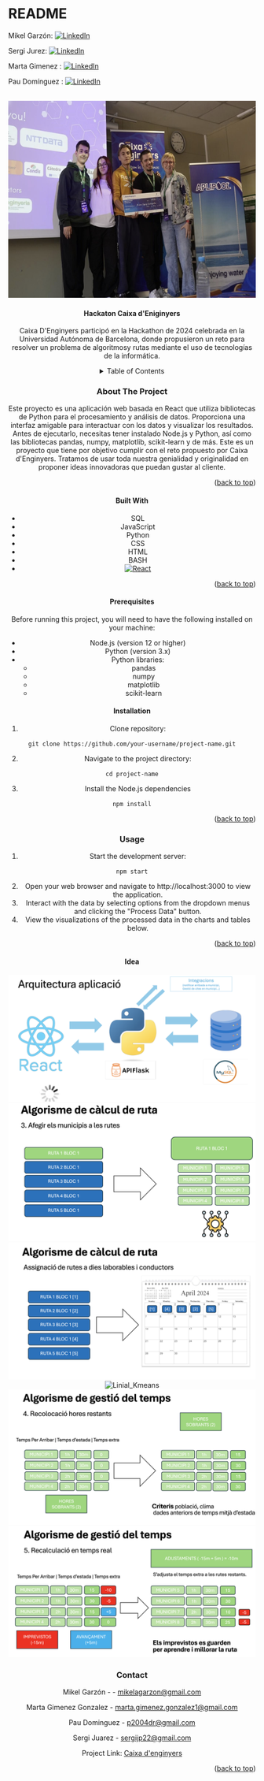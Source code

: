 # README

Mikel Garzón: [![LinkedIn](https://img.shields.io/badge/-LinkedIn-black.svg?style=for-the-badge\&logo=linkedin\&colorB=555)](https://www.linkedin.com/in/mikel-garz%C3%B3n-gomes-483218296)

Sergi Jurez: [![LinkedIn](https://img.shields.io/badge/-LinkedIn-black.svg?style=for-the-badge\&logo=linkedin\&colorB=555)](https://www.linkedin.com/in/sergijuarez?utm_source=share\&utm_campaign=share_via\&utm_content=profile\&utm_medium=ios_app)

Marta Gimenez : [![LinkedIn](https://img.shields.io/badge/-LinkedIn-black.svg?style=for-the-badge\&logo=linkedin\&colorB=555)](https://www.linkedin.com/in/marta-gimenez-939b45292)

Pau Domínguez : [![LinkedIn](https://img.shields.io/badge/-LinkedIn-black.svg?style=for-the-badge\&logo=linkedin\&colorB=555)](https://www.linkedin.com/in/pau-dominguez-ruiz/)


<!-- PROJECT LOGO -->
<br />
<div align="center">
  <a href="https://www.linkedin.com/posts/mikel-garz%C3%B3n-gomes-483218296_hackataejn-innovaciaejn-trabajoenequipo-activity-7295794981770813440-uCI3?utm_source=share&utm_medium=member_desktop&rcm=ACoAAEeUQaMBwFAj6UrsN46YgSaQlYDZ5ogdpP4">
    <img src="Images/CaixaEnignyers.png" alt="Logo" width="700" height="400">
  </a>


<h4 align="center">Hackaton Caixa d'Eniginyers</h4>

Caixa D'Enginyers participó en la Hackathon de 2024 celebrada en la Universidad Autónoma de Barcelona, donde propusieron un reto para resolver un problema de algoritmosy rutas mediante el uso de tecnologías de la informática.

<details>

<summary>Table of Contents</summary>

1. [About The Project](./#about-the-project)
   * [Built With](./#built-with)
2. [Getting Started](./#getting-started)
   * [Prerequisites](./#prerequisites)
   * [Installation](./#installation)
3. [Usage](./#usage)
4. [Roadmap](./#roadmap)
5. [Contributing](./#contributing)
6. [License](./#license)
7. [Contact](./#contact)
8. [Acknowledgments](./#acknowledgments)

</details>

### About The Project

Este proyecto es una aplicación web basada en React que utiliza bibliotecas de Python para el procesamiento y análisis de datos. Proporciona una interfaz amigable para interactuar con los datos y visualizar los resultados. Antes de ejecutarlo, necesitas tener instalado Node.js y Python, así como las bibliotecas pandas, numpy, matplotlib, scikit-learn y de más. Este es un proyecto que tiene por objetivo cumplir con el reto propuesto por Caixa d'Enginyers. Tratamos de usar toda nuestra genialidad y originalidad en proponer ideas innovadoras que puedan gustar al cliente.

<p align="right">(<a href="./#readme-top">back to top</a>)</p>

#### Built With

* SQL
* JavaScript
* Python
* CSS
* HTML
* BASH
* [![React](https://img.shields.io/badge/React-20232A?style=for-the-badge\&logo=react\&logoColor=61DAFB)](https://reactjs.org/)

<p align="right">(<a href="./#readme-top">back to top</a>)</p>

#### Prerequisites

Before running this project, you will need to have the following installed on your machine:

* Node.js (version 12 or higher)
* Python (version 3.x)
* Python libraries:
  * pandas
  * numpy
  * matplotlib
  * scikit-learn

#### Installation

1. Clone repository:

```
git clone https://github.com/your-username/project-name.git
```

2. Navigate to the project directory:

```
cd project-name
```

3. Install the Node.js dependencies

```
npm install
```

<p align="right">(<a href="./#readme-top">back to top</a>)</p>

### Usage

1. Start the development server:

```
npm start
```

2. Open your web browser and navigate to http://localhost:3000 to view the application.
3. Interact with the data by selecting options from the dropdown menus and clicking the "Process Data" button.
4. View the visualizations of the processed data in the charts and tables below.

<p align="right">(<a href="./#readme-top">back to top</a>)</p>

#### Idea

![Arquitectura](Images/Arquitectura.png) ![Algorismes\_calcul](Images/Algorismes_calcul.png) ![Algorismes\_calcul2](Images/Algorismes_calcul2.png) ![Linial\_Kmeans](Images/Linial_Kmeans.png) ![Gestio\_temps](Images/Gestio_temps.png) ![Gestio\_temps2](Images/Gestio_temps2.png)

### Contact

Mikel Garzón - - mikelagarzon@gmail.com&#x20;

Marta Gimenez Gonzalez - marta.gimenez.gonzalez1@gmail.com&#x20;

Pau Dominguez - p2004dr@gmail.com&#x20;

Sergi Juarez - sergijp22@gmail.com

Project Link: [Caixa d'enginyers](https://github.com/MkProgramer33/CaixaEnginyers)

<p align="right">(<a href="./#readme-top">back to top</a>)</p>
